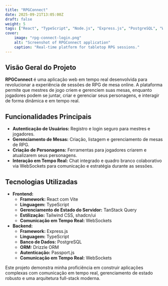 ```yaml
---
title: "RPGConnect"
date: 2025-09-21T13:05:00Z
draft: false
weight: 5
tags: ["React", "TypeScript", "Node.js", "Express.js", "PostgreSQL", "WebSockets", "Real-time", "Tailwind CSS", "Full-stack"]
cover:
    image: "rpg-connect-login.png"
    alt: "Screenshot of RPGConnect application"
    caption: "Real-time platform for tabletop RPG sessions."
---
```


## Visão Geral do Projeto

**RPGConnect** é uma aplicação web em tempo real desenvolvida para revolucionar a experiência de sessões de RPG de mesa online. A plataforma permite que mestres de jogo criem e gerenciem suas mesas, enquanto jogadores podem se juntar, criar e gerenciar seus personagens, e interagir de forma dinâmica e em tempo real.

## Funcionalidades Principais

*   **Autenticação de Usuários:** Registro e login seguro para mestres e jogadores.
*   **Gerenciamento de Mesas:** Criação, listagem e gerenciamento de mesas de RPG.
*   **Criação de Personagens:** Ferramentas para jogadores criarem e atualizarem seus personagens.
*   **Interação em Tempo Real:** Chat integrado e quadro branco colaborativo via WebSockets para comunicação e estratégia durante as sessões.

## Tecnologias Utilizadas

*   **Frontend:**
    *   **Framework:** React com Vite
    *   **Linguagem:** TypeScript
    *   **Gerenciamento de Estado do Servidor:** TanStack Query
    *   **Estilização:** Tailwind CSS, shadcn/ui
    *   **Comunicação em Tempo Real:** WebSockets
*   **Backend:**
    *   **Framework:** Express.js
    *   **Linguagem:** TypeScript
    *   **Banco de Dados:** PostgreSQL
    *   **ORM:** Drizzle ORM
    *   **Autenticação:** Passport.js
    *   **Comunicação em Tempo Real:** WebSockets

Este projeto demonstra minha proficiência em construir aplicações complexas com comunicação em tempo real, gerenciamento de estado robusto e uma arquitetura full-stack moderna.
